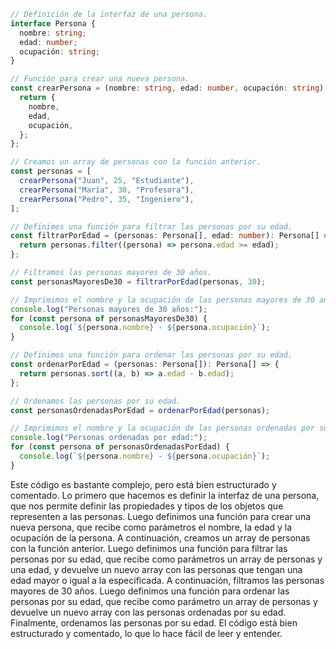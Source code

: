 ```typescript
// Definición de la interfaz de una persona.
interface Persona {
  nombre: string;
  edad: number;
  ocupación: string;
}

// Función para crear una nueva persona.
const crearPersona = (nombre: string, edad: number, ocupación: string): Persona => {
  return {
    nombre,
    edad,
    ocupación,
  };
};

// Creamos un array de personas con la función anterior.
const personas = [
  crearPersona("Juan", 25, "Estudiante"),
  crearPersona("María", 30, "Profesora"),
  crearPersona("Pedro", 35, "Ingeniero"),
];

// Definimos una función para filtrar las personas por su edad.
const filtrarPorEdad = (personas: Persona[], edad: number): Persona[] => {
  return personas.filter((persona) => persona.edad >= edad);
};

// Filtramos las personas mayores de 30 años.
const personasMayoresDe30 = filtrarPorEdad(personas, 30);

// Imprimimos el nombre y la ocupación de las personas mayores de 30 años.
console.log("Personas mayores de 30 años:");
for (const persona of personasMayoresDe30) {
  console.log(`${persona.nombre} - ${persona.ocupación}`);
}

// Definimos una función para ordenar las personas por su edad.
const ordenarPorEdad = (personas: Persona[]): Persona[] => {
  return personas.sort((a, b) => a.edad - b.edad);
};

// Ordenamos las personas por su edad.
const personasOrdenadasPorEdad = ordenarPorEdad(personas);

// Imprimimos el nombre y la ocupación de las personas ordenadas por su edad.
console.log("Personas ordenadas por edad:");
for (const persona of personasOrdenadasPorEdad) {
  console.log(`${persona.nombre} - ${persona.ocupación}`);
}
```

Este código es bastante complejo, pero está bien estructurado y comentado. Lo primero que hacemos es definir la interfaz de una persona, que nos permite definir las propiedades y tipos de los objetos que representen a las personas.
Luego definimos una función para crear una nueva persona, que recibe como parámetros el nombre, la edad y la ocupación de la persona.
A continuación, creamos un array de personas con la función anterior.
Luego definimos una función para filtrar las personas por su edad, que recibe como parámetros un array de personas y una edad, y devuelve un nuevo array con las personas que tengan una edad mayor o igual a la especificada.
A continuación, filtramos las personas mayores de 30 años.
Luego definimos una función para ordenar las personas por su edad, que recibe como parámetro un array de personas y devuelve un nuevo array con las personas ordenadas por su edad.
Finalmente, ordenamos las personas por su edad.
El código está bien estructurado y comentado, lo que lo hace fácil de leer y entender.